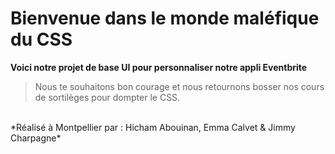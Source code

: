 # Bienvenue dans le monde maléfique du CSS

 **Voici notre projet de base UI pour personnaliser notre appli Eventbrite**

>Nous te souhaitons bon courage et nous retournons bosser nos cours de sortilèges pour dompter le CSS.
>
<br>
*Réalisé à Montpellier par : Hicham Abouinan, Emma Calvet & Jimmy Charpagne*